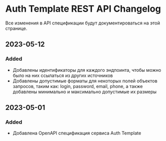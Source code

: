 # Auth Template REST API Changelog

Все изменения в API спецификации будут документироваться на этой странице.

## 2023-05-12
### Added
- Добавлены идентификаторы для каждого эндпоинта, чтобы можно было на них ссылаться из других источников
- Добавлены допустимые форматы для некоторых полей объектов запросов, таким как: login, password, email, phone, а также добавлены минимально и максимально допустимые их размеры

## 2023-05-01
### Added
- Добавлена OpenAPI спецификация сервиса Auth Template